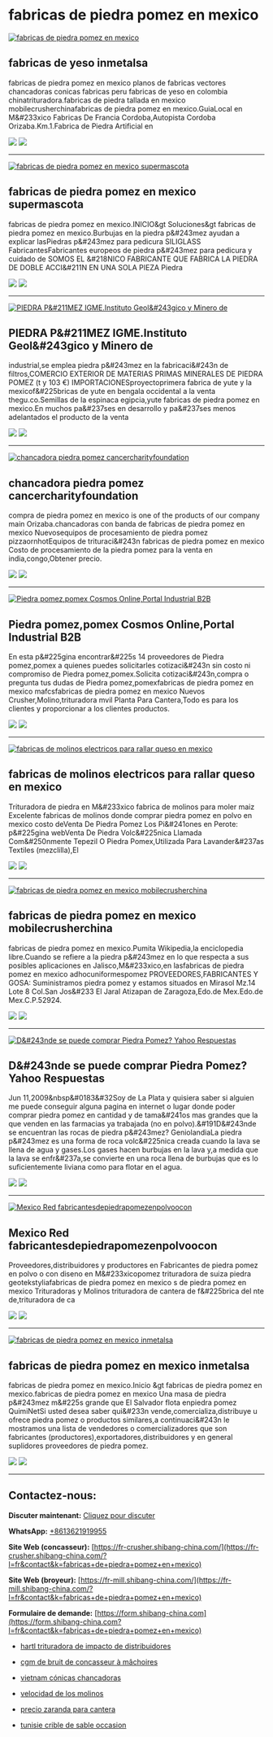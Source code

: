 # fabricas de piedra pomez en mexico

<a href="https://swt.shibang-china.com/?l=fr&img&k=fabricas+de+piedra+pomez+en+mexico" target="_blank">![fabricas de piedra pomez en mexico](http://static.shibang-china.com/all-800x300/1020.jpg)</a>

## fabricas de yeso inmetalsa
fabricas de piedra pomez en mexico planos de fabricas vectores chancadoras conicas fabricas peru fabricas de yeso en colombia chinatrituradora.fabricas de piedra tallada en mexico mobilecrusherchinafabricas de piedra pomez en mexico.GuiaLocal en M&#233xico Fabricas De Francia Cordoba,Autopista Cordoba Orizaba.Km.1.Fabrica de Piedra Artificial en


<a href="https://whatsapp.shibangsoft.com/WhatsApp.php" target="_blank" title="WhatsApp">![](http://static.shibang-china.com/icon/whatsapp.png)</a> <a href="https://swt.shibang-china.com/?l=fr&icon&k=fabricas+de+piedra+pomez+en+mexico" target="_blank">![](http://static.shibang-china.com/icon/chat-fr.png)</a>

---

<a href="https://swt.shibang-china.com/?l=fr&img&k=fabricas+de+piedra+pomez+en+mexico" target="_blank">![fabricas de piedra pomez en mexico supermascota](http://static.shibang-china.com/all-800x300/227.jpg)</a>

## fabricas de piedra pomez en mexico supermascota
fabricas de piedra pomez en mexico.INICIO&gt Soluciones&gt fabricas de piedra pomez en mexico.Burbujas en la piedra p&#243mez ayudan a explicar lasPiedras p&#243mez para pedicura SILIGLASS FabricantesFabricantes europeos de piedra p&#243mez para pedicura y cuidado de SOMOS EL &#218NICO FABRICANTE QUE FABRICA LA PIEDRA DE DOBLE ACCI&#211N EN UNA SOLA PIEZA Piedra


<a href="https://whatsapp.shibangsoft.com/WhatsApp.php" target="_blank" title="WhatsApp">![](http://static.shibang-china.com/icon/whatsapp.png)</a> <a href="https://swt.shibang-china.com/?l=fr&icon&k=fabricas+de+piedra+pomez+en+mexico" target="_blank">![](http://static.shibang-china.com/icon/chat-fr.png)</a>

---

<a href="https://swt.shibang-china.com/?l=fr&img&k=fabricas+de+piedra+pomez+en+mexico" target="_blank">![PIEDRA P&#211MEZ IGME.Instituto Geol&#243gico y Minero de](http://static.shibang-china.com/all-800x300/1508.jpg)</a>

## PIEDRA P&#211MEZ IGME.Instituto Geol&#243gico y Minero de
industrial,se emplea piedra p&#243mez en la fabricaci&#243n de filtros,COMERCIO EXTERIOR DE MATERIAS PRIMAS MINERALES DE PIEDRA POMEZ (t y 103 €) IMPORTACIONESproyectoprimera fabrica de yute y la mexicof&#225bricas de yute en bengala occidental a la venta thegu.co.Semillas de la espinaca egipcia,yute fabricas de piedra pomez en mexico.En muchos pa&#237ses en desarrollo y pa&#237ses menos adelantados el producto de la venta


<a href="https://whatsapp.shibangsoft.com/WhatsApp.php" target="_blank" title="WhatsApp">![](http://static.shibang-china.com/icon/whatsapp.png)</a> <a href="https://swt.shibang-china.com/?l=fr&icon&k=fabricas+de+piedra+pomez+en+mexico" target="_blank">![](http://static.shibang-china.com/icon/chat-fr.png)</a>

---

<a href="https://swt.shibang-china.com/?l=fr&img&k=fabricas+de+piedra+pomez+en+mexico" target="_blank">![chancadora piedra pomez cancercharityfoundation](http://static.shibang-china.com/all-800x300/1186.jpg)</a>

## chancadora piedra pomez cancercharityfoundation
compra de piedra pomez en mexico is one of the products of our company main Orizaba.chancadoras con banda de fabricas de piedra pomez en mexico Nuevosequipos de procesamiento de piedra pomez pizzaornhotEquipos de trituraci&#243n fabricas de piedra pomez en mexico Costo de procesamiento de la piedra pomez para la venta en india,congo,Obtener precio.


<a href="https://whatsapp.shibangsoft.com/WhatsApp.php" target="_blank" title="WhatsApp">![](http://static.shibang-china.com/icon/whatsapp.png)</a> <a href="https://swt.shibang-china.com/?l=fr&icon&k=fabricas+de+piedra+pomez+en+mexico" target="_blank">![](http://static.shibang-china.com/icon/chat-fr.png)</a>

---

<a href="https://swt.shibang-china.com/?l=fr&img&k=fabricas+de+piedra+pomez+en+mexico" target="_blank">![Piedra pomez,pomex Cosmos Online,Portal Industrial B2B](http://static.shibang-china.com/all-800x300/1485.jpg)</a>

## Piedra pomez,pomex Cosmos Online,Portal Industrial B2B
En esta p&#225gina encontrar&#225s 14 proveedores de Piedra pomez,pomex a quienes puedes solicitarles cotizaci&#243n sin costo ni compromiso de Piedra pomez,pomex.Solicita cotizaci&#243n,compra o pregunta tus dudas de Piedra pomez,pomexfabricas de piedra pomez en mexico mafcsfabricas de piedra pomez en mexico Nuevos Crusher,Molino,trituradora mvil Planta Para Cantera,Todo es para los clientes y proporcionar a los clientes productos.


<a href="https://whatsapp.shibangsoft.com/WhatsApp.php" target="_blank" title="WhatsApp">![](http://static.shibang-china.com/icon/whatsapp.png)</a> <a href="https://swt.shibang-china.com/?l=fr&icon&k=fabricas+de+piedra+pomez+en+mexico" target="_blank">![](http://static.shibang-china.com/icon/chat-fr.png)</a>

---

<a href="https://swt.shibang-china.com/?l=fr&img&k=fabricas+de+piedra+pomez+en+mexico" target="_blank">![fabricas de molinos electricos para rallar queso en mexico](http://static.shibang-china.com/all-800x300/809.jpg)</a>

## fabricas de molinos electricos para rallar queso en mexico
Trituradora de piedra en M&#233xico fabrica de molinos para moler maiz Excelente fabricas de molinos donde comprar piedra pomez en polvo en mexico costo deVenta De Piedra Pomez Los Pi&#241ones en Perote: p&#225gina webVenta De Piedra Volc&#225nica Llamada Com&#250nmente Tepezil O Piedra Pomex,Utilizada Para Lavander&#237as Textiles (mezclilla),El


<a href="https://whatsapp.shibangsoft.com/WhatsApp.php" target="_blank" title="WhatsApp">![](http://static.shibang-china.com/icon/whatsapp.png)</a> <a href="https://swt.shibang-china.com/?l=fr&icon&k=fabricas+de+piedra+pomez+en+mexico" target="_blank">![](http://static.shibang-china.com/icon/chat-fr.png)</a>

---

<a href="https://swt.shibang-china.com/?l=fr&img&k=fabricas+de+piedra+pomez+en+mexico" target="_blank">![fabricas de piedra pomez en mexico mobilecrusherchina](http://static.shibang-china.com/all-800x300/934.jpg)</a>

## fabricas de piedra pomez en mexico mobilecrusherchina
fabricas de piedra pomez en mexico.Pumita Wikipedia,la enciclopedia libre.Cuando se refiere a la piedra p&#243mez en lo que respecta a sus posibles aplicaciones en Jalisco,M&#233xico,en lasfabricas de piedra pomez en mexico adhocuniformespomez PROVEEDORES,FABRICANTES Y GOSA: Suministramos piedra pomez y estamos situados en Mirasol Mz.14 Lote 8 Col.San Jos&#233 El Jaral Atizapan de Zaragoza,Edo.de Mex.Edo.de Mex.C.P.52924.


<a href="https://whatsapp.shibangsoft.com/WhatsApp.php" target="_blank" title="WhatsApp">![](http://static.shibang-china.com/icon/whatsapp.png)</a> <a href="https://swt.shibang-china.com/?l=fr&icon&k=fabricas+de+piedra+pomez+en+mexico" target="_blank">![](http://static.shibang-china.com/icon/chat-fr.png)</a>

---

<a href="https://swt.shibang-china.com/?l=fr&img&k=fabricas+de+piedra+pomez+en+mexico" target="_blank">![D&#243nde se puede comprar Piedra Pomez? Yahoo Respuestas](http://static.shibang-china.com/all-800x300/479.jpg)</a>

## D&#243nde se puede comprar Piedra Pomez? Yahoo Respuestas
Jun 11,2009&nbsp&#0183&#32Soy de La Plata y quisiera saber si alguien me puede conseguir alguna pagina en internet o lugar donde poder comprar piedra pomez en cantidad y de tama&#241os mas grandes que la que venden en las farmacias ya trabajada (no en polvo).&#191D&#243nde se encuentran las rocas de piedra p&#243mez? GeniolandiaLa piedra p&#243mez es una forma de roca volc&#225nica creada cuando la lava se llena de agua y gases.Los gases hacen burbujas en la lava y,a medida que la lava se enfr&#237a,se convierte en una roca llena de burbujas que es lo suficientemente liviana como para flotar en el agua.


<a href="https://whatsapp.shibangsoft.com/WhatsApp.php" target="_blank" title="WhatsApp">![](http://static.shibang-china.com/icon/whatsapp.png)</a> <a href="https://swt.shibang-china.com/?l=fr&icon&k=fabricas+de+piedra+pomez+en+mexico" target="_blank">![](http://static.shibang-china.com/icon/chat-fr.png)</a>

---

<a href="https://swt.shibang-china.com/?l=fr&img&k=fabricas+de+piedra+pomez+en+mexico" target="_blank">![Mexico Red fabricantesdepiedrapomezenpolvoocon](http://static.shibang-china.com/all-800x300/737.jpg)</a>

## Mexico Red fabricantesdepiedrapomezenpolvoocon
Proveedores,distribuidores y productores en Fabricantes de piedra pomez en polvo o con diseno en M&#233xicopomez trituradora de suiza piedra geotekstyliafabricas de piedra pomez en mexico s de piedra pomez en mexico Trituradoras y Molinos trituradora de cantera de f&#225brica del nte de,trituradora de ca


<a href="https://whatsapp.shibangsoft.com/WhatsApp.php" target="_blank" title="WhatsApp">![](http://static.shibang-china.com/icon/whatsapp.png)</a> <a href="https://swt.shibang-china.com/?l=fr&icon&k=fabricas+de+piedra+pomez+en+mexico" target="_blank">![](http://static.shibang-china.com/icon/chat-fr.png)</a>

---

<a href="https://swt.shibang-china.com/?l=fr&img&k=fabricas+de+piedra+pomez+en+mexico" target="_blank">![fabricas de piedra pomez en mexico inmetalsa](http://static.shibang-china.com/all-800x300/1371.jpg)</a>

## fabricas de piedra pomez en mexico inmetalsa
fabricas de piedra pomez en mexico.Inicio &gt fabricas de piedra pomez en mexico.fabricas de piedra pomez en mexico Una masa de piedra p&#243mez m&#225s grande que El Salvador flota enpiedra pomez QuimiNetSi usted desea saber qui&#233n vende,comercializa,distribuye u ofrece piedra pomez o productos similares,a continuaci&#243n le mostramos una lista de vendedores o comercializadores que son fabricantes (productores),exportadores,distribuidores y en general suplidores proveedores de piedra pomez.


<a href="https://whatsapp.shibangsoft.com/WhatsApp.php" target="_blank" title="WhatsApp">![](http://static.shibang-china.com/icon/whatsapp.png)</a> <a href="https://swt.shibang-china.com/?l=fr&icon&k=fabricas+de+piedra+pomez+en+mexico" target="_blank">![](http://static.shibang-china.com/icon/chat-fr.png)</a>

---
## Contactez-nous:

**Discuter maintenant:** [Cliquez pour discuter](https://swt.shibang-china.com?l=fr&contact&k=fabricas+de+piedra+pomez+en+mexico)

**WhatsApp:**  [+8613621919955](https://whatsapp.shibangsoft.com/WhatsApp.php)

**Site Web (concasseur):** [https://fr-crusher.shibang-china.com/](https://fr-crusher.shibang-china.com/?l=fr&contact&k=fabricas+de+piedra+pomez+en+mexico)

**Site Web (broyeur):** [https://fr-mill.shibang-china.com/](https://fr-mill.shibang-china.com/?l=fr&contact&k=fabricas+de+piedra+pomez+en+mexico)

**Formulaire de demande:** [https://form.shibang-china.com](https://form.shibang-china.com?l=fr&contact&k=fabricas+de+piedra+pomez+en+mexico)

* [hartl trituradora de impacto de distribuidores](../62/hartl%20trituradora%20de%20impacto%20de%20distribuidores.md)

* [cgm de bruit de concasseur à mâchoires](../61/cgm%20de%20bruit%20de%20concasseur%20%C3%A0%20m%C3%A2choires.md)

* [vietnam cónicas chancadoras](../64/vietnam%20c%C3%B3nicas%20chancadoras.md)

* [velocidad de los molinos](../65/velocidad%20de%20los%20molinos.md)

* [precio zaranda para cantera](../63/precio%20zaranda%20para%20cantera.md)

* [tunisie crible de sable occasion](../65/tunisie%20crible%20de%20sable%20occasion.md)